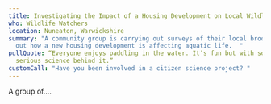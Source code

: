 ```yaml
---
title: Investigating the Impact of a Housing Development on Local Wildlife
who: Wildlife Watchers
location: Nuneaton, Warwickshire
summary: "A community group is carrying out surveys of their local brook to find
  out how a new housing development is affecting aquatic life.  "
pullQuote: “Everyone enjoys paddling in the water. It’s fun but with some
  serious science behind it.”
customCall: "Have you been involved in a citizen science project? "
---
```

A﻿ group of....